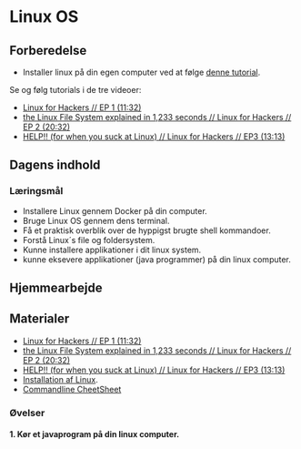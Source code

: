 <script src="https://code.jquery.com/jquery-3.2.1.min.js"></script>
<script src="script.js"></script>

# Linux OS
## Forberedelse

* Installer linux på din egen computer ved at følge [denne tutorial](materialer/installationer.md).

Se og følg tutorials i de tre videoer:
* [Linux for Hackers // EP 1 (11:32)](https://www.youtube.com/watch?v=VbEx7B_PTOE&list=PLIhvC56v63IJIujb5cyE13oLuyORZpdkL)
* [the Linux File System explained in 1,233 seconds // Linux for Hackers // EP 2 (20:32)](https://www.youtube.com/watch?v=A3G-3hp88mo&list=PLIhvC56v63IJIujb5cyE13oLuyORZpdkL&index=2)
* [HELP!! (for when you suck at Linux) // Linux for Hackers // EP3 (13:13)](https://www.youtube.com/watch?v=Y17KTiJLcyQ&list=PLIhvC56v63IJIujb5cyE13oLuyORZpdkL&index=3)


## Dagens indhold
<!-- TODO:
* installation af tools (tree, wget, curl, git)
* ls -l , rettigheder forklaring
*   
 -->
### Læringsmål
* Installere Linux gennem Docker på din computer.
* Bruge Linux OS gennem dens terminal.
* Få et praktisk overblik over de hyppigst brugte shell kommandoer.
* Forstå Linux´s file og foldersystem. 
* Kunne installere applikationer i dit linux system.
* kunne eksevere applikationer (java programmer) på din linux computer.  


## Hjemmearbejde

## Materialer
* [Linux for Hackers // EP 1 (11:32)](https://www.youtube.com/watch?v=VbEx7B_PTOE&list=PLIhvC56v63IJIujb5cyE13oLuyORZpdkL)
* [the Linux File System explained in 1,233 seconds // Linux for Hackers // EP 2 (20:32)](https://www.youtube.com/watch?v=A3G-3hp88mo&list=PLIhvC56v63IJIujb5cyE13oLuyORZpdkL&index=2)
* [HELP!! (for when you suck at Linux) // Linux for Hackers // EP3 (13:13)](https://www.youtube.com/watch?v=Y17KTiJLcyQ&list=PLIhvC56v63IJIujb5cyE13oLuyORZpdkL&index=3)
* [Installation af Linux](materialer/installationer.md).
* [Commandline CheetSheet]()



### Øvelser
#### 1. Kør et javaprogram på din linux computer.
<!-- TODO:
	installer git, openjdk, nano	
	clone repository
	Lav ændringer i koden
	javac compilering
	java run programmet
	
 -->
